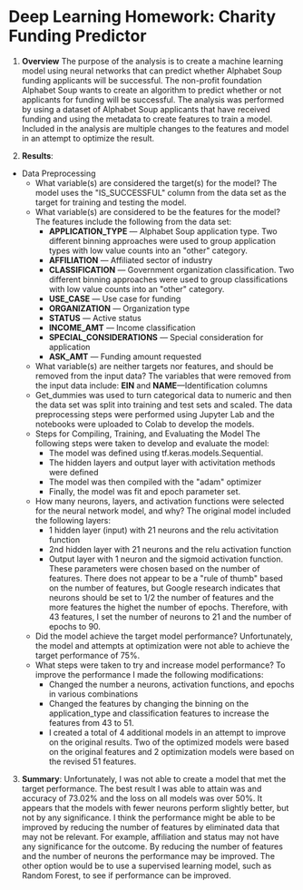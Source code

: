 # Deep Learning Homework: Charity Funding Predictor

1. **Overview** 
    The purpose of the analysis is to create a machine learning model using neural networks that can predict whether Alphabet Soup funding applicants will be successful. The non-profit foundation Alphabet Soup wants to create an algorithm to predict whether or not applicants for funding will be successful. The analysis was performed by using a dataset of Alphabet Soup applicants that have received funding and using the metadata to create features to train a model. Included in the analysis are multiple changes to the features and model in an attempt to optimize the result.

2. **Results**: 

  * Data Preprocessing
    * What variable(s) are considered the target(s) for the model?
      The model uses the "IS_SUCCESSFUL" column from the data set as the target for training and testing the model.
    * What variable(s) are considered to be the features for the model?
      The features include the following from the data set:
      - **APPLICATION_TYPE** — Alphabet Soup application type. Two different binning approaches were used to group application types with low value counts into an "other" category.
      - **AFFILIATION** — Affiliated sector of industry
      - **CLASSIFICATION** — Government organization classification. Two different binning approaches were used to group classifications with low value counts into an "other" category.
      - **USE_CASE** — Use case for funding
      - **ORGANIZATION** — Organization type
      - **STATUS** — Active status
      - **INCOME_AMT** — Income classification
      - **SPECIAL_CONSIDERATIONS** — Special consideration for application
      - **ASK_AMT** — Funding amount requested
    * What variable(s) are neither targets nor features, and should be removed from the input data?
      The variables that were removed from the input data include:
      **EIN** and **NAME**—Identification columns
    * Get_dummies was used to turn categorical data to numeric and then the data set was split into training and test sets and  scaled. The data preprocessing steps were performed using Jupyter Lab and the notebooks were uploaded to Colab to develop the models.
    * Steps for Compiling, Training, and Evaluating the Model
      The following steps were taken to develop and evaluate the model:
      - The model was defined using tf.keras.models.Sequential.
      - The hidden layers and output layer with activitation methods were defined
      - The model was then compiled with the "adam" optimizer
      - Finally, the model was fit and epoch parameter set.
    * How many neurons, layers, and activation functions were selected for the neural network model, and why?
      The original model included the following layers:
      - 1 hidden layer (input) with 21 neurons and the relu activitation function
      - 2nd hidden layer with 21 neurons and the relu activation function
      - Output layer with 1 neuron and the sigmoid activation function.
      These parameters were chosen based on the number of features. There does not appear to be a "rule of thumb" based on the number of features, but Google research indicates that neurons should be set to 1/2 the number of features and the more features the highet the number of epochs. Therefore, with 43 features, I set the number of neurons to 21 and the number of epochs to 90.
    * Did the model achieve the target model performance?
      Unfortunately, the model and attempts at optimization were not able to achieve the target performance of 75%. 
    * What steps were taken to try and increase model performance?
      To improve the performance I made the following modifications:
      - Changed the number a neurons, activation functions, and epochs in various combinations
      - Changed the features by changing the binning on the application_type and classification features to increase the features from 43 to 51.
      - I created a total of 4 additional models in an attempt to improve on the original results. Two of the optimized models were based on the original features and 2 optimization models were based on the revised 51 features.

3. **Summary**: 
    Unfortunately, I was not able to create a model that met the target performance. The best result I was able to attain was and accuracy of 73.02% and the loss on all models was over 50%. It appears that the models with fewer neurons perform slightly better, but not by any significance. I think the performance might be able to be improved by reducing the number of features by eliminated data that may not be relevant. For example, affiliation and status may not have any significance for the outcome. By reducing the number of features and the number of neurons the performance may be improved. The other option would be to use a supervised learning model, such as Random Forest, to see if performance can be improved.
